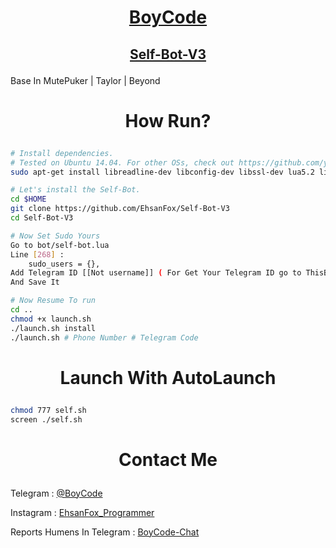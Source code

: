 # <p align="center">[BoyCode](https://instagram.com/BoyCodeOfficial)
## <p align="center">[Self-Bot-V3](https://Github.com/EhsanFox/Self-Bot-V3)

Base In MutePuker | Taylor | Beyond

# <p align="center">How Run?

```sh
# Install dependencies.
# Tested on Ubuntu 14.04. For other OSs, check out https://github.com/yagop/telegram-bot/wiki/Installation
sudo apt-get install libreadline-dev libconfig-dev libssl-dev lua5.2 liblua5.2-dev lua-socket lua-sec lua-expat libevent-dev make unzip git redis-server autoconf g++ libjansson-dev libpython-dev expat libexpat1-dev

# Let's install the Self-Bot.
cd $HOME
git clone https://github.com/EhsanFox/Self-Bot-V3
cd Self-Bot-V3

# Now Set Sudo Yours
Go to bot/self-bot.lua
Line [268] :
    sudo_users = {},
Add Telegram ID [[Not username]] ( For Get Your Telegram ID go to ThisBot > https://telegram.me/userinfobot )
And Save It

# Now Resume To run
cd ..
chmod +x launch.sh
./launch.sh install
./launch.sh # Phone Number # Telegram Code

```

# <p align="center">Launch With AutoLaunch

```sh
chmod 777 self.sh
screen ./self.sh

```

# <p align="center">Contact Me

Telegram : [@BoyCode](https://telegram.me/BoyCode)

Instagram : [EhsanFox_Programmer](https://instagram.com/BoyCodeOfficial)

Reports Humens In Telegram : [BoyCode-Chat](https://telegram.me/joinchat/CL3iKEGF5WRxDa4wyUUjmQ)
